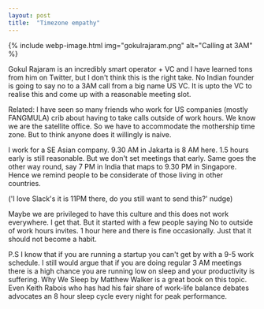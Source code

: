 ```yaml
---
layout: post
title:  "Timezone empathy"
---
```


{% include webp-image.html img="gokulrajaram.png" alt="Calling at 3AM" %}

Gokul Rajaram is an incredibly smart operator + VC and I have learned tons from him on Twitter, but I don't think this is the right take. No Indian founder is going to say no to a 3AM call from a big name US VC. It is upto the VC to realise this and come up with a reasonable meeting slot.

Related: I have seen so many friends who work for US companies (mostly FANGMULA) crib about having to take calls outside of work hours. We know we are the satellite office. So we have to accommodate the mothership time zone. But to think anyone does it willingly is naive.

I work for a SE Asian company. 9.30 AM in Jakarta is 8 AM here. 1.5 hours early is still reasonable. But we don't set meetings that early. Same goes the other way round, say 7 PM in India that maps to 9.30 PM in Singapore. Hence we remind people to be considerate of those living in other countries.

('I love Slack's it is 11PM there, do you still want to send this?' nudge)

Maybe we are privileged to have this culture and this does not work everywhere. I get that. But it started with a few people saying No to outside of work hours invites. 1 hour here and there is fine occasionally. Just that it should not become a habit.

P.S I know that if you are running a startup you can't get by with a 9-5 work schedule. I still would argue that if you are doing regular 3 AM meetings there is a high chance you are running low on sleep and your productivity is suffering. Why We Sleep by Matthew Walker is a great book on this topic. Even Keith Rabois who has had his fair share of work-life balance debates advocates an 8 hour sleep cycle every night for peak performance.
